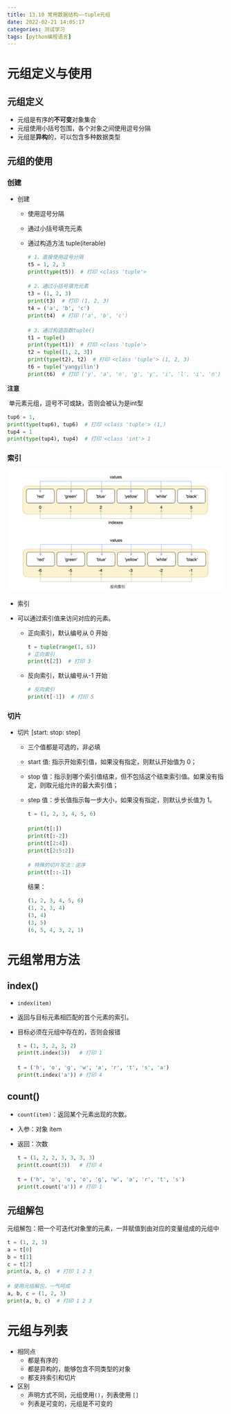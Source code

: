 ```yaml
---
title: 13.10 常用数据结构——tuple元组
date: 2022-02-21 14:05:17
categories: 测试学习
tags: [python编程语言]
---
```




# 元组定义与使用

## 元组定义

- 元组是有序的**不可变**对象集合
- 元组使用小括号包围，各个对象之间使用逗号分隔
- 元组是**异构**的，可以包含多种数据类型

## 元组的使用

### 创建

- 创建

    - 使用逗号分隔

    - 通过小括号填充元素

    - 通过构造方法 tuple(iterable)

        ```python
        # 1、直接使用逗号分隔
        t5 = 1, 2, 3
        print(type(t5))  # 打印 <class 'tuple'>
        
        # 2、通过小括号填充元素
        t3 = (1, 2, 3)
        print(t3)  # 打印 (1, 2, 3)
        t4 = ('a', 'b', 'c')
        print(t4)  # 打印 ('a', 'b', 'c')
        
        # 3、通过构造函数tuple()
        t1 = tuple()
        print(type(t1))  # 打印 <class 'tuple'>
        t2 = tuple([1, 2, 3])
        print(type(t2), t2)  # 打印 <class 'tuple'> (1, 2, 3)
        t6 = tuple('yangyilin')
        print(t6)  # 打印 ('y', 'a', 'n', 'g', 'y', 'i', 'l', 'i', 'n')
        ```

**注意**

​	单元素元组，逗号不可或缺，否则会被认为是int型

```python
tup6 = 1,
print(type(tup6), tup6)  # 打印 <class 'tuple'> (1,)
tup4 = 1
print(type(tup4), tup4)  # 打印 <class 'int'> 1
```

### 索引

<img src="13-10-常用数据结构——tuple元组/Snipaste_2021-09-30_16-47-54.jpg" alt="img"  />

- 索引

- 可以通过索引值来访问对应的元素。

    - 正向索引，默认编号从 0 开始

        ```python
        t = tuple(range(1, 6))
        # 正向索引
        print(t[2])  # 打印 3
        ```

    - 反向索引，默认编号从-1 开始

        ```python
        # 反向索引
        print(t[-1])  # 打印 5
        ```

### 切片

- 切片 [start: stop: step]

    - 三个值都是可选的，非必填

    - start 值: 指示开始索引值，如果没有指定，则默认开始值为 0；

    - stop 值：指示到哪个索引值结束，但不包括这个结束索引值。如果没有指定，则取元组允许的最大索引值；

    - step 值：步长值指示每一步大小，如果没有指定，则默认步长值为 1。

        ```python
        t = (1, 2, 3, 4, 5, 6)
        
        print(t[:])
        print(t[:-2])
        print(t[2:4])
        print(t[2:5:2])
        
        # 特殊的切片写法：逆序
        print(t[::-1])
        ```

        结果：

        ```python
        (1, 2, 3, 4, 5, 6)
        (1, 2, 3, 4)
        (3, 4)
        (3, 5)
        (6, 5, 4, 3, 2, 1)
        ```

# 元组常用方法

## index()

- `index(item)`

- 返回与目标元素相匹配的首个元素的索引。

- 目标必须在元组中存在的，否则会报错

    ```python
    t = (1, 3, 2, 3, 2)
    print(t.index(3))	# 打印 1
    
    t = ('h', 'o', 'g', 'w', 'a', 'r', 't', 's', 'a')
    print(t.index('a'))	# 打印 4
    ```

## count()

- `count(item)`：返回某个元素出现的次数。

- 入参：对象 item

- 返回：次数

    ```python
    t = (1, 2, 2, 3, 3, 3, 3)
    print(t.count(3))	# 打印 4
    
    t = ('h', 'o', 'o', 'o', 'g', 'w', 'a', 'r', 't', 's')
    print(t.count('a'))	# 打印 1
    ```

## 元组解包

​	元组解包：把一个可迭代对象里的元素，一并赋值到由对应的变量组成的元组中

```python
t = (1, 2, 3)
a = t[0]
b = t[1]
c = t[2]
print(a, b, c)  # 打印 1 2 3

# 使用元组解包，一气呵成
a, b, c = (1, 2, 3)
print(a, b, c)  # 打印 1 2 3
```

# 元组与列表

- 相同点
    - 都是有序的
    - 都是异构的，能够包含不同类型的对象
    - 都支持索引和切片
- 区别
    - 声明方式不同，元组使用`()`，列表使用 `[]`
    - 列表是可变的，元组是不可变的
